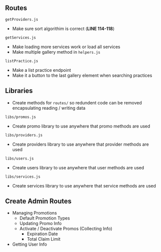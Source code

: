 ## Routes
`getProviders.js`
  - Make sure sort algorithim is correct (**LINE 114-118**)

`getServices.js`
  - Make loading more services work or load all services
  - Make multiple gallery method in `helpers.js`

`listPractice.js`
  - Make a list practice endpoint
  - Make it a button to the last gallery element when searching practices

## Libraries
- Create methods for `routes/` so redundent code can be removed encapsulating reading / writing data

`libs/promos.js`
  - Create promo library to use anywhere that promo methods are used

`libs/providers.js`
  - Create providers library to use anywhere that provider methods are used

`libs/users.js`
  - Create users library to use anywhere that user methods are used

`libs/services.js`
  - Create services library to use anywhere that service methods are used

## Create Admin Routes
  - Managing Promotions
    - Default Promotion Types
    - Updating Promo Info
    - Activate / Deactivate Promos (Collecting Info)
        - Expiration Date
        - Total Claim Limit
  - Getting User Info